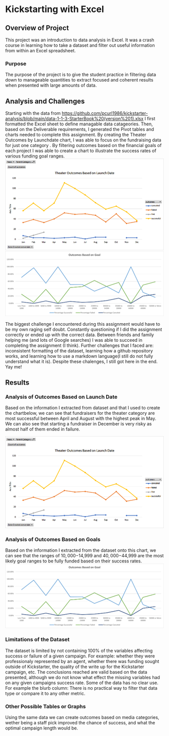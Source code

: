 # Kickstarting with Excel
## Overview of Project
This project was an introduction to data analysis in Excel. It was a crash course in learning how to take a dataset and filter out useful information from within an Excel spreadsheet.
### Purpose
The purpose of the project is to give the student practice in filtering data down to manageable quantities to extract focused and coherent results when presented with large amounts of data.
## Analysis and Challenges
Starting with the data from https://github.com/pcurl1986/kickstarter-analysis/blob/main/data-1-1-3-StarterBook%20(version%201).xlsx
I first formatted the Excel sheet to define managable data catageories. Then, based on the Deliverable requirements, I generated the Pivot tables and charts needed to complete this assignment. By creating the Theater Outcomes by Launchdate chart, I was able to focus on the fundraising data for just one category . By filtering outcomes based on the financial goals of each project I was able to create a chart to illustrate the success rates of various funding goal ranges. 
![Theater Outcomes vs Launch.png](resources/Theater_Outcomes_vs_Launch.png)
![Outcomes vs Goals](/resources/Outcomes_vs_Goals.png)

The biggest challenge I encountered during this assignment would have to be my own raging self doubt. Constantly questioning if I did the assignment correctly or ended up with the correct data. Between friends and family helping me (and lots of Google searches) I was able to succeed in completing the assignment (I think). Further challenges that I faced are: inconsistent formatting of the dataset, learning how a github repository works, and learning how to use a markdown language(I still do not fully understand what it is). Despite these chalenges, I still got here in the end. Yay me!
## Results
### Analysis of Outcomes Based on Launch Date
Based on the information I extracted from dataset and that I used to create the chartbelow, we can see that fundraisers for the theater category are most successful between April and August with the highest peak in May. We can also see that starting a fundraiser in December is very risky as almost half of them ended in failure.

![Theater Outcomes vs Launch.png](resources/Theater_Outcomes_vs_Launch.png)
### Analysis of Outcomes Based on Goals
Based on the information I extracted from the dataset onto this chart, we can see that the ranges of $10,000-$14,999 and $40,000-$44,999 are the most likely goal ranges to be fully funded based on their success rates.
![Outcomes vs Goals](/resources/Outcomes_vs_Goals.png)

### Limitations of the Dataset
The dataset is limited by not containing 100% of the variables affecting success or failure of a given campaign. For example: whether they were professionaly represented by an agent, whether there was funding sought outside of Kickstarter, the quality of the write up for the Kickstarter campaign, etc.
The conclusions reached are valid based on the data presented, although we do not know what effect the missing variables had on any given campaigns success rate. Some of the data has no clear use. For example the blurb column: There is no practical way to filter that data type or compare it to any other metric.
### Other Possible Tables or Graphs
Using the same data we can create outcomes based on media categories, wether being a staff pick improved the chance of success, and what the optimal campaign length would be.

